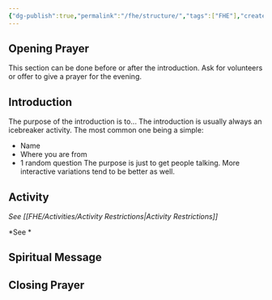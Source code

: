```yaml
---
{"dg-publish":true,"permalink":"/fhe/structure/","tags":["FHE"],"created":"2025-10-30T19:10:43.787+10:30","updated":"2025-10-30T21:03:58.800+10:30"}
---
```


## Opening Prayer
This section can be done before or after the introduction. Ask for volunteers or offer to give a prayer for the evening. 

## Introduction
The purpose of the introduction is to... 
The introduction is usually always an icebreaker activity. The most common one being a simple:
- Name
- Where you are from
- 1 random question
The purpose is just to get people talking. 
More interactive variations tend to be better as well.
## Activity
*See [[FHE/Activities/Activity Restrictions\|Activity Restrictions]]*

*See *
## Spiritual Message

## Closing Prayer


